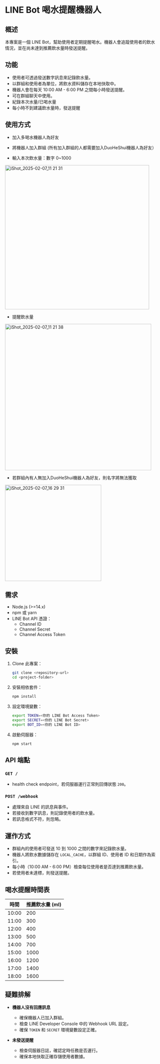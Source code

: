 # LINE Bot 喝水提醒機器人

## 概述

本專案是一個 LINE Bot，幫助使用者定期提醒喝水。機器人會追蹤使用者的飲水情況，並在尚未達到推薦飲水量時發送提醒。

## 功能

- 使用者可透過發送數字訊息來記錄飲水量。
- 以群組和使用者為單位，將飲水資料儲存在本地快取中。
- 機器人會在每天 10:00 AM - 6:00 PM 之間每小時發送提醒。
- 可在群組聊天中使用。
- 紀錄本次水量/已喝水量
- 每小時不到建議飲水量時，發送提醒


## 使用方式
- 加入多喝水機器人為好友

- 將機器人加入群組 (所有加入群組的人都需要加入DuoHeShui機器人為好友）
- 輸入本次飲水量：數字 0~1000
<img width="475" alt="iShot_2025-02-07_11 21 31" src="https://github.com/user-attachments/assets/435319ba-d027-4871-9556-6d7144c9c5bd" />

- 提醒飲水量
<img width="482" alt="iShot_2025-02-07_11 21 38" src="https://github.com/user-attachments/assets/525c3a96-3e25-4f0b-a694-985ac197eb2b" />

- 若群組內有人無加入DuoHeShui機器人為好友，則名字將無法獲取
<img width="317" alt="iShot_2025-02-07_16 29 31" src="https://github.com/user-attachments/assets/4e15ab06-2f77-4869-a10d-210648b37980" />

## 需求

- Node.js (>=14.x)
- npm 或 yarn
- LINE Bot API 憑證：
  - Channel ID
  - Channel Secret
  - Channel Access Token

## 安裝

1. Clone 此專案：

   ```sh
   git clone <repository-url>
   cd <project-folder>
   ```

2. 安裝相依套件：

   ```sh
   npm install
   ```

3. 設定環境變數：

   ```sh
   export TOKEN=<你的 LINE Bot Access Token>
   export SECRET=<你的 LINE Bot Secret>
   export BOT_ID=<你的 LINE Bot ID>
   ```

4. 啟動伺服器：

   ```sh
   npm start
   ```

## API 端點

### `GET /`

- health check endpoint，若伺服器運行正常則回傳狀態 `200`。

### `POST /webhook`

- 處理來自 LINE 的訊息與事件。
- 若接收到數字訊息，則記錄使用者的飲水量。
- 若訊息格式不符，則忽略。

## 運作方式

- 群組內的使用者可發送 10 到 1000 之間的數字來記錄飲水量。
- 機器人將飲水數據儲存在 `LOCAL_CACHE`，以群組 ID、使用者 ID 和日期作為索引。
- 每小時（10:00 AM - 6:00 PM）檢查每位使用者是否達到推薦飲水量。
- 若使用者未達標，則發送提醒。

## 喝水提醒時間表

| 時間    | 推薦飲水量 (ml) |
| ----- | ---------- |
| 10:00 | 200        |
| 11:00 | 300        |
| 12:00 | 400        |
| 13:00 | 500        |
| 14:00 | 700        |
| 15:00 | 1000       |
| 16:00 | 1200       |
| 17:00 | 1400       |
| 18:00 | 1600       |

## 疑難排解

- **機器人沒有回應訊息**

  - 確保機器人已加入群組。
  - 檢查 LINE Developer Console 中的 Webhook URL 設定。
  - 確保 `TOKEN` 和 `SECRET` 環境變數設定正確。

- **未發送提醒**

  - 檢查伺服器日誌，確認定時任務是否運行。
  - 確保本地快取正確存儲使用者數據。

